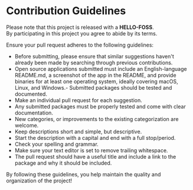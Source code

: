 # Contribution Guidelines

Please note that this project is released with a **HELLO-FOSS**.<br>
By participating in this project you agree to abide by its terms.

Ensure your pull request adheres to the following guidelines:

- Before submitting, please ensure that similar suggestions haven't already been made by searching through previous contributions.
- Open source applications submitted must include an English-language README.md, a screenshot of the app in the README, and provide binaries for at least one operating system, ideally covering macOS, Linux, and Windows.- Submitted packages should be tested and documented.
- Make an individual pull request for each suggestion.
- Any submitted packages must be properly tested and come with clear documentation.
- New categories, or improvements to the existing categorization are welcome.
- Keep descriptions short and simple, but descriptive.
- Start the description with a capital and end with a full stop/period.
- Check your spelling and grammar.
- Make sure your text editor is set to remove trailing whitespace.
- The pull request should have a useful title and include a link to the package and why it should be included.

By following these guidelines, you help maintain the quality and organization of the project!
